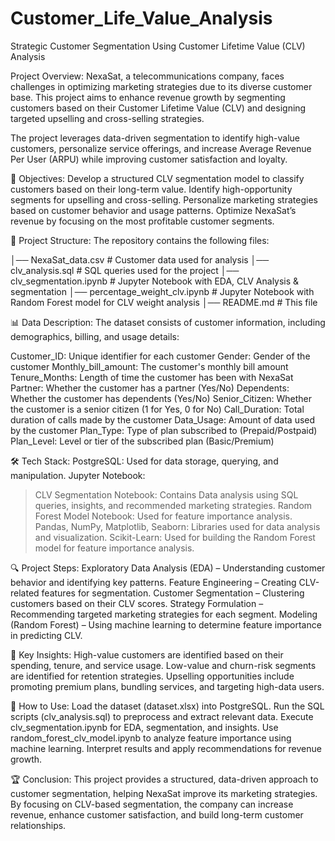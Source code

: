 # Customer_Life_Value_Analysis
Strategic Customer Segmentation Using Customer Lifetime Value (CLV) Analysis

Project Overview:
NexaSat, a telecommunications company, faces challenges in optimizing marketing strategies due to its diverse customer base. This project aims to enhance revenue growth by segmenting customers based on their Customer Lifetime Value (CLV) and designing targeted upselling and cross-selling strategies.

The project leverages data-driven segmentation to identify high-value customers, personalize service offerings, and increase Average Revenue Per User (ARPU) while improving customer satisfaction and loyalty.

🎯 Objectives:
Develop a structured CLV segmentation model to classify customers based on their long-term value.
Identify high-opportunity segments for upselling and cross-selling.
Personalize marketing strategies based on customer behavior and usage patterns.
Optimize NexaSat’s revenue by focusing on the most profitable customer segments.

📂 Project Structure:
The repository contains the following files:

│── NexaSat_data.csv                   # Customer data used for analysis
│── clv_analysis.sql                   # SQL queries used for the project 
│── clv_segmentation.ipynb             # Jupyter Notebook with EDA, CLV Analysis & segmentation
│── percentage_weight_clv.ipynb        # Jupyter Notebook with Random Forest model for CLV weight analysis
│── README.md                          # This file

📊 Data Description:
The dataset consists of customer information, including demographics, billing, and usage details:

Customer_ID: Unique identifier for each customer
Gender: Gender of the customer
Monthly_bill_amount: The customer's monthly bill amount
Tenure_Months: Length of time the customer has been with NexaSat
Partner: Whether the customer has a partner (Yes/No)
Dependents: Whether the customer has dependents (Yes/No)
Senior_Citizen: Whether the customer is a senior citizen (1 for Yes, 0 for No)
Call_Duration: Total duration of calls made by the customer
Data_Usage: Amount of data used by the customer
Plan_Type: Type of plan subscribed to (Prepaid/Postpaid)
Plan_Level: Level or tier of the subscribed plan (Basic/Premium)


🛠 Tech Stack:
PostgreSQL: Used for data storage, querying, and manipulation.
Jupyter Notebook:
   >  CLV Segmentation Notebook: Contains Data analysis using SQL queries, insights, and recommended marketing strategies.
   >  Random Forest Model Notebook: Used for feature importance analysis.
Pandas, NumPy, Matplotlib, Seaborn: Libraries used for data analysis and visualization.
Scikit-Learn: Used for building the Random Forest model for feature importance analysis.


🔍 Project Steps:
Exploratory Data Analysis (EDA) – Understanding customer behavior and identifying key patterns.
Feature Engineering – Creating CLV-related features for segmentation.
Customer Segmentation – Clustering customers based on their CLV scores.
Strategy Formulation – Recommending targeted marketing strategies for each segment.
Modeling (Random Forest) – Using machine learning to determine feature importance in predicting CLV.


📌 Key Insights:
High-value customers are identified based on their spending, tenure, and service usage.
Low-value and churn-risk segments are identified for retention strategies.
Upselling opportunities include promoting premium plans, bundling services, and targeting high-data users.

🚀 How to Use:
Load the dataset (dataset.xlsx) into PostgreSQL.
Run the SQL scripts (clv_analysis.sql) to preprocess and extract relevant data.
Execute clv_segmentation.ipynb for EDA, segmentation, and insights.
Use random_forest_clv_model.ipynb to analyze feature importance using machine learning.
Interpret results and apply recommendations for revenue growth.


🏆 Conclusion:
This project provides a structured, data-driven approach to customer segmentation, helping NexaSat improve its marketing strategies. By focusing on CLV-based segmentation, the company can increase revenue, enhance customer satisfaction, and build long-term customer relationships.


